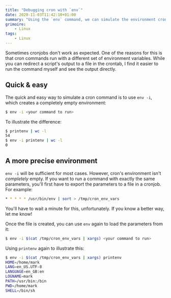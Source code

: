 ```yaml
---
title: "Debugging cron with `env`"
date: 2020-11-03T11:42:10+01:00
summary: "Using the `env` command, we can simulate the environment cron runs in."
grimoire:
    - Linux
tags:
    - Linux
---
```


Sometimes cronjobs don't work as expected. One of the reasons for this is that
cron commands run with a different set of environment variables. While you can
redirect a script's output to a file in the crontab, I find it easier to run the
command myself and see the output directly.

## Quick & easy

The quick and easy way to simulate a cron command is to use `env -i`, which
creates a completely empty environment:

```bash
$ env -i <your command to run>
```

To illustrate the difference:

```bash
$ printenv | wc -l
54
$ env -i printenv | wc -l
0
```

## A more precise environment

`env -i` will be sufficient for most cases. However, cron's environment isn't
*completely* empty. If you want to run a command with exactly the same
parameters, you'll first have to export the parameters to a file in a cronjob.
For example:

```bash
* * * * * /usr/bin/env | sort > /tmp/cron_env_vars
```

You'll have to wait a minute for this, unfortunately. If you know a better way,
let me know!

Once the file is created, you can use `env` again to load the parameters from
it:

```bash
$ env -i $(cat /tmp/cron_env_vars | xargs) <your command to run>
```

Using `printenv` again to illustrate this:

```bash
$ env -i $(cat /tmp/cron_env_vars | xargs) printenv
HOME=/home/mark
LANG=en_US.UTF-8
LANGUAGE=en_GB:en
LOGNAME=mark
PATH=/usr/bin:/bin
PWD=/home/mark
SHELL=/bin/sh
```
